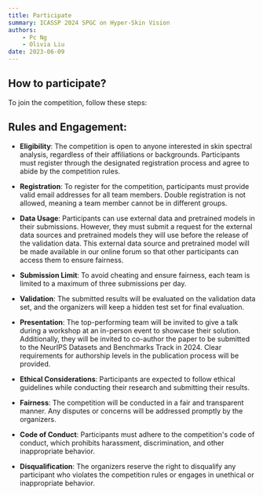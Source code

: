 ```yaml
---
title: Participate
summary: ICASSP 2024 SPGC on Hyper-Skin Vision
authors:
    - Pc Ng
    - Olivia Liu
date: 2023-06-09
---
```


## How to participate?
To join the competition, follow these steps:

<!-- 1. Create an Account: Register on the competition website to become a participant. (TODO)
2. Download the Training Dataset: Once released, download the training dataset from the competition website. We recommend using the provided baseline code and data loading tools to streamline your participation.
3. Model Training: Utilize the training dataset to train your models for the specified tasks.
4. Submission: Submit your predictions for both tasks by the submission deadline. Ensure that you include your code along with your predictions.
5. Evaluation: Your submissions will be evaluated based on predefined evaluation metrics.
6. Online Submission Platform: The competition utilizes an online platform for submissions and maintains a public leaderboard. (TODO: To be provided)
7. Quality Assurance: To maintain fairness, beta tests and dry runs will be conducted, and statistical tests will monitor for any suspicious behavior.
8. Leaderboard Updates: The public leaderboard will be regularly updated, allowing you to track your performance. Additionally, visual inspections will be conducted to ensure the consistency of predictions with the task requirements.

Our competition prioritizes scientific rigor, transparency, and reproducibility, aiming to provide a level playing field for all participants. -->


## Rules and Engagement:
- **Eligibility**: The competition is open to anyone interested in skin spectral analysis, regardless of their affiliations or backgrounds. Participants must register through the designated registration process and agree to abide by the competition rules.

- **Registration**: To register for the competition, participants must provide valid email addresses for all team members. Double registration is not allowed, meaning a team member cannot be in different groups.

- **Data Usage**: Participants can use external data and pretrained models in their submissions. However, they must submit a request for the external data sources and pretrained models they will use before the release of the validation data. This external data source and pretrained model will be made available in our online forum so that other participants can access them to ensure fairness.

- **Submission Limit**: To avoid cheating and ensure fairness, each team is limited to a maximum of three submissions per day.

- **Validation**: The submitted results will be evaluated on the validation data set, and the organizers will keep a hidden test set for final evaluation.

- **Presentation**: The top-performing team will be invited to give a talk during a workshop at an in-person event to showcase their solution. Additionally, they will be invited to co-author the paper to be submitted to the NeurIPS Datasets and Benchmarks Track in 2024. Clear requirements for authorship levels in the publication process will be provided.

- **Ethical Considerations**: Participants are expected to follow ethical guidelines while conducting their research and submitting their results.

- **Fairness**: The competition will be conducted in a fair and transparent manner. Any disputes or concerns will be addressed promptly by the organizers.

- **Code of Conduct**: Participants must adhere to the competition's code of conduct, which prohibits harassment, discrimination, and other inappropriate behavior.

- **Disqualification**: The organizers reserve the right to disqualify any participant who violates the competition rules or engages in unethical or inappropriate behavior.
